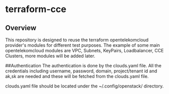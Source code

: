 # terraform-cce
## Overview

This repository is designed to reuse the terraform opentelekomcloud provider's modules for different test purposes. 
The example of some main opentelekomcloud modules are VPC, Subnets, KeyPairs, Loadbalancer, CCE Clusters, more modules will be added later. 

##Authentication
The authentication is done by the clouds.yaml file. All the credentials including username, password, domain, project/tenant id and ak,sk are needed and these will be fetched from the clouds.yaml file. 

clouds.yaml file should be located under the ~/.config/openstack/ directory. 


